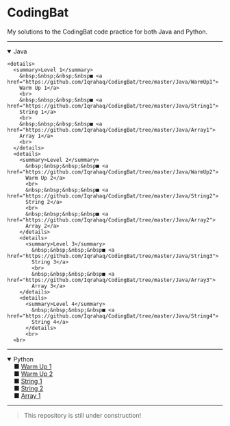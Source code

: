 # CodingBat
My solutions to the CodingBat code practice for both Java and Python.

****
<details open>
  <summary>Java</summary>
  
    <details>
      <summary>Level 1</summary>
        &nbsp;&nbsp;&nbsp;&nbsp■ <a href="https://github.com/Iqrahaq/CodingBat/tree/master/Java/WarmUp1">
        Warm Up 1</a>
        <br>
        &nbsp;&nbsp;&nbsp;&nbsp■ <a href="https://github.com/Iqrahaq/CodingBat/tree/master/Java/String1">
        String 1</a>
        <br>
        &nbsp;&nbsp;&nbsp;&nbsp■ <a href="https://github.com/Iqrahaq/CodingBat/tree/master/Java/Array1">
        Array 1</a>
        <br>
      </details>
      <details>
        <summary>Level 2</summary>
          &nbsp;&nbsp;&nbsp;&nbsp■ <a href="https://github.com/Iqrahaq/CodingBat/tree/master/Java/WarmUp2">
          Warm Up 2</a>
          <br>
          &nbsp;&nbsp;&nbsp;&nbsp■ <a href="https://github.com/Iqrahaq/CodingBat/tree/master/Java/String2">
          String 2</a>
          <br>
          &nbsp;&nbsp;&nbsp;&nbsp■ <a href="https://github.com/Iqrahaq/CodingBat/tree/master/Java/Array2">
          Array 2</a>
        </details>
        <details>
          <summary>Level 3</summary>
            &nbsp;&nbsp;&nbsp;&nbsp■ <a href="https://github.com/Iqrahaq/CodingBat/tree/master/Java/String3">
            String 3</a>
            <br>
            &nbsp;&nbsp;&nbsp;&nbsp■ <a href="https://github.com/Iqrahaq/CodingBat/tree/master/Java/Array3">
            Array 3</a>
        </details>
        <details>
          <summary>Level 4</summary>
            &nbsp;&nbsp;&nbsp;&nbsp■ <a href="https://github.com/Iqrahaq/CodingBat/tree/master/Java/String4">
            String 4</a>
          </details>
          <br>
      <br>
</details>

****

<details open>
  <summary>Python</summary>
      &nbsp;&nbsp;&nbsp;&nbsp■ <a href="https://github.com/Iqrahaq/CodingBat/tree/master/Python/WarmUp1">
      Warm Up 1</a>
      <br>
      &nbsp;&nbsp;&nbsp;&nbsp■ <a href="https://github.com/Iqrahaq/CodingBat/tree/master/Python/WarmUp2">
      Warm Up 2</a>
      <br>
      &nbsp;&nbsp;&nbsp;&nbsp■ <a href="https://github.com/Iqrahaq/CodingBat/tree/master/Python/String1">
      String 1</a>
      <br>
      &nbsp;&nbsp;&nbsp;&nbsp■ <a href="https://github.com/Iqrahaq/CodingBat/tree/master/Python/String2">
      String 2</a>
      <br>
      &nbsp;&nbsp;&nbsp;&nbsp■ <a href="https://github.com/Iqrahaq/CodingBat/tree/master/Python/Array1">
      Array 1</a>
      <br>
</details>

****

> This repository is still under construction!
